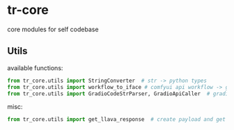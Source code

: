 # tr-core
core modules for self codebase


## Utils


available functions:

```python
from tr_core.utils import StringConverter  # str -> python types
from tr_core.utils import workflow_to_iface # comfyui api workflow -> gradio interface
from tr_core.utils import GradioCodeStrParser, GradioApiCaller  # gradio code str -> python api calling 
```

misc:

```python
from tr_core.utils import get_llava_response  # create payload and get response from llava model worker
```